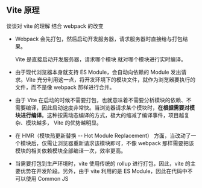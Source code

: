 ## Vite 原理

谈谈对 vite 的理解 结合 webpack 的改变

+ Webpack 会先打包，然后启动开发服务器，请求服务器时直接给与打包结果。

  Vite 是直接启动开发服务器，请求哪个模块 就对哪个模块进行实时编译。

+ 由于现代浏览器本身就支持 ES Module，会自动向依赖的 Module 发出请求。Vite 充分利用这一点，将开发环境下的模块文件，就作为浏览器要执行的文件，而不是像 webpack 那样进行合并。

+ 由于 Vite 在启动的时候不需要打包，也就意味着不需要分析模块的依赖、不需要编译，因此启动速度非常快。当浏览器请求某个模块时，**在根据需要对模块进行编译**。这种按需动态编译的方式，极大的缩减了编译事件，项目越复杂、模块越多， Vite 的优势越明显。

+ 在 HMR（模块热更新替换 -- Hot Module Replacement） 方面，当改动了一个模块后，仅需让浏览器重新请求该模块即可，不像 webpack 那样需要把该模块的相关依赖模块全部编译一次，效率更高。

+ 当需要打包到生产环境时，vite 使用传统的 rollup 进行打包，因此，vite 的主要优势在开发阶段。另外，由于 vite 利用的是 ES Module，因此在代码中不可以使用 Common JS

